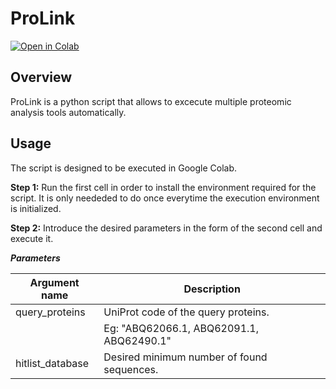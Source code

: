 # ProLink
[![Open in Colab](https://colab.research.google.com/assets/colab-badge.svg)](https://colab.research.google.com/drive/1EhX_gO05Fmn_-ikvEkz90rf9S9p0imtp?usp=sharing)

## Overview
ProLink is a python script that allows to excecute multiple proteomic analysis tools automatically.

## Usage
The script is designed to be executed in Google Colab.

**Step 1:** Run the first cell in order to install the environment required for the script. It is only neededed to do once everytime the execution environment is initialized. 

**Step 2:** Introduce the desired parameters in the form of the second cell and execute it.

***Parameters***

| Argument name                             | Description                                                |
| ----------------------------------------- | ---------------------------------------------------------- |
| query_proteins                            | UniProt code of the query proteins.  
                                            |Eg: "ABQ62066.1, ABQ62091.1, ABQ62490.1"|
| hitlist_database                          | Desired minimum number of found sequences.                 |
